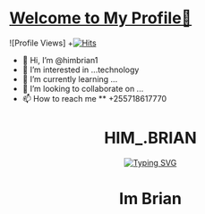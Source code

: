   
# [Welcome to My Profile👋](https://himbrian1.dev)
![Profile Views]
+[![Hits](https://hits.seeyoufarm.com/api/count/incr/badge.svg?url=https%3A%2F%2Fgithub.com%2Fhimbrian1&count_bg=%2379C83D&title_bg=%23555555&icon=adblock.svg&icon_color=%23E7E7E7&title=hits&edge_flat=false)](https://hits.seeyoufarm.com)



- 👋 Hi, I’m @himbrian1
- 👀 I’m interested in ...technology
- 🌱 I’m currently learning ...
- 💞️ I’m looking to collaborate on ...
- 📫 How to reach me ** +255718617770

<!--- 
himbrian1/himbrian1 is a ✨ special ✨ repository because its `README.md` (this file) appears on your GitHub profile.
You can click the Preview link to take a look at your changes.
--->
<h1 align="center"> HIM_.BRIAN  </h1>
<div align="center">
 <a href="https://git.io/typing-svg"><img src="https://readme-typing-svg.demolab.com?font=Black+Ops+One&size=50&pause=1000&color=1BAFBAFF&center=true&width=910&height=100&lines= +THANKS FOR CHECKING MY PROFILE ;CHECK ME IN;INSTA him_.brian;MY WHATSAPP No +255718617770" alt="Typing SVG" /></a>
  </p>

<h1 align="center"> Im Brian </h2>
 <div align="center">
  <a href="https://readme-typing-svg.demolab.com?
font=Black+Ops+One&size=50&pause=1000&color=1BAFBAFF&center=true&width=910&height=100&lines= lets be friends please" alt="Typing SVG" /></a>
  </p>
  
  
